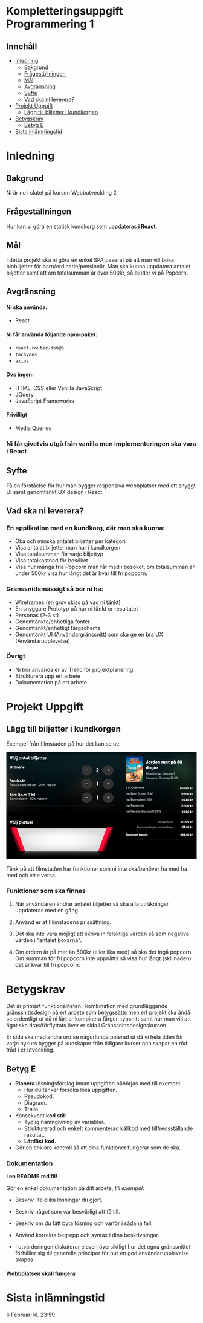 # Kompletteringsuppgift Programmering 1

## Innehåll

- [Inledning](#inledning)
    - [Bakgrund](#bakgrund)
    - [Frågeställningen](#frgestllningen)
    - [Mål](#ml)
    - [Avgränsning](#avgrnsning)
    - [Syfte](#syfte)
    - [Vad ska ni leverera?](#vad-ska-ni-leverera)
- [Projekt Uppgift](#projekt-uppgift)
    - [Lägg till biljetter i kundkorgen](#lgg-till-biljetter-i-kundkorgen)
- [Betygskrav](#betygskrav)
    - [Betyg E](#betyg-e)
- [Sista inlämningstid](#sista-inlmningstid)

# Inledning

## Bakgrund

Ni är nu i slutet på kursen Webbutveckling 2

## Frågeställningen

Hur kan vi göra en statisk kundkorg som uppdateras **i React**.

## Mål

I detta projekt ska ni göra en enkel SPA baserat på att man vill boka biobiljetter för barn/ordinarie/pensionär.
Man ska kunna uppdatera antalet biljetter samt att om totalsumman är över 500kr, så bjuder vi på Popcorn.

## Avgränsning

#### Ni ska använda:

- React

#### Ni får använda följande npm-paket:

- `react-router-dom@6`
- `tachyons`
- `axios`

#### Dvs ingen:

- HTML, CSS eller Vanilla JavaScript
- JQuery
- JavaScript Frameworks

#### Frivilligt

- Media Queries

### Ni får givetvis utgå från vanilla men implementeringen ska vara i React

## Syfte

Få en förståelse för hur man bygger responsiva webbplatser med ett snyggt UI samt genomtänkt UX design i React.

## Vad ska ni leverera?

### En applikation med en kundkorg, där man ska kunna:

- Öka och minska antalet biljetter per kategori
- Visa antalet biljetter man har i kundkorgen
- Visa totalsumman för varje biljettyp
- Visa totalkostnad för besöket
- Visa hur många fria Popcorn man får med i besöket, om totalsumman är under 500kr visa hur långt det är kvar till fri popcorn.

### Gränssnittsmässigt så bör ni ha:

- Wireframes (en grov skiss på vad ni tänkt)
- En snyggare Prototyp på hur ni tänkt er resultatet
- Personas (2-3 st)
- Genomtänkta/enhetliga fonter
- Genomtänkt/enhetligt färgschema
- Genomtänkt UI (Användargränssnitt) som ska ge en bra UX (Användarupplevelse)

### Övrigt

- Ni bör använda er av Trello för projektplanering
- Strukturera upp ert arbete
- Dokumentation på ert arbete

# Projekt Uppgift

## Lägg till biljetter i kundkorgen

Exempel från filmstaden på hur det kan se ut:

![](img/1.png)

Tänk på att filmstaden har funktioner som ni inte ska/behöver ha med ha med och vise versa.

### Funktioner som ska finnas

1. När användaren ändrar antalet biljetter så ska alla uträkningar uppdateras med en gång.

2. Använd er af Filmstadens prissättning.

3. Det ska inte vara möjligt att skriva in felaktiga värden så som negativa värden i "antalet boxarna".

4. Om ordern är på mer än 500kr (eller lika med) så ska det ingå popcorn. Om summan för fri popcorn inte uppnåtts så visa
  hur långt (skillnaden) det är kvar till fri popcorn:

# Betygskrav

Det är primärt funktionaliteten i kombination med grundläggande gränssnittsdesign på ert arbete som betygssätts men ert projekt ska ändå se ordentligt ut då ni lärt er kombinera färger, typsnitt samt hur man vill att ögat ska dras/förflyttats över er sida i Gränssnittsdesignskursen.

Er sida ska med andra ord se någorlunda polerad ut då vi hela tiden för varje nykurs  bygger på kunskaper från tidigare kurser och skapar en röd tråd i er utveckling.

## Betyg E

- **Planera** lösningsförslag innan uppgiften påbörjas med till exempel:
  - Hur du tänker försöka lösa uppgiften.
  - Pseudokod.
  - Diagram.
  - Trello
- Konsekvent **kod stil**:
  - Tydlig namngivning av variabler.
  - Strukturerad och enkelt kommenterad källkod med tillfredsställande resultat.
  - **Lättläst kod.**
- Gör en enklare kontroll så att dina funktioner fungerar som de ska.

### Dokumentation

**I en README.md fil!**

Gör en enkel dokumentation på ditt arbete, _till exempel_:

- Beskriv lite olika lösningar du gjort.
- Beskriv något som var besvärligt att få till.
- Beskriv om du fått byta lösning och varför i sådana fall.
- Använd korrekta begrepp och syntax i dina beskrivningar.

-  I utvärderingen diskuterar eleven översiktligt hur det egna gränssnittet förhåller sig till generella principer för hur en god användarupplevelse skapas.

#### Webbplatsen skall fungera

# Sista inlämningstid

6 Februari kl. 23:59
